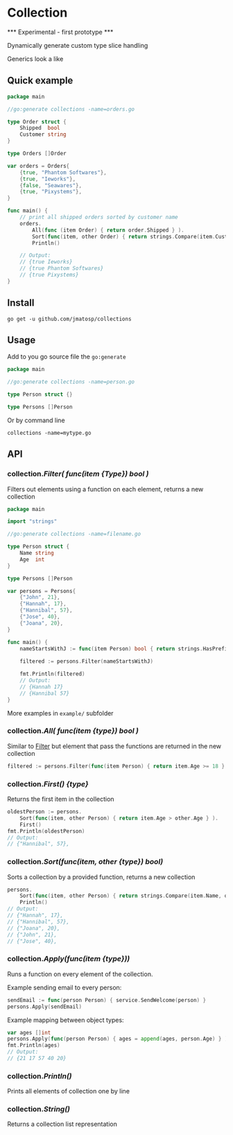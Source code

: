 # Collection

*** Experimental - first prototype ***

Dynamically generate custom type slice handling

Generics look a like

## Quick example

```go
package main

//go:generate collections -name=orders.go

type Order struct {
    Shipped  bool
    Customer string
}

type Orders []Order 

var orders = Orders{
	{true, "Phantom Softwares"},
	{true, "Ieworks"},
	{false, "Seawares"},
	{true, "Pixystems"},
}

func main() {
	// print all shipped orders sorted by customer name
	orders.
		All(func (item Order) { return order.Shipped } ).
		Sort(func(item, other Order) { return strings.Compare(item.Customer, other.Customer) } ). 
		Println()

    // Output:
    // {true Ieworks} 
    // {true Phantom Softwares} 
    // {true Pixystems} 
}

``` 

## Install

```
go get -u github.com/jmatosp/collections
``` 

## Usage

Add to you go source file the `go:generate`

```go
package main 

//go:generate collections -name=person.go

type Person struct {}

type Persons []Person

```

Or by command line

```
collections -name=mytype.go
```

## API

### collection._Filter( func(item {Type}) bool )_

Filters out elements using a function on each element, returns a new collection

```go
package main

import "strings"

//go:generate collections -name=filename.go

type Person struct {
	Name string
	Age  int
}

type Persons []Person

var persons = Persons{
	{"John", 21},
	{"Hannah", 17},
	{"Hannibal", 57},
	{"Jose", 40},
	{"Joana", 20},
}

func main() {
	nameStartsWithJ := func(item Person) bool { return strings.HasPrefix(item.Name, "J") }
	
	filtered := persons.Filter(nameStartsWithJ)

	fmt.Println(filtered)
	// Output:
	// {Hannah 17}
	// {Hannibal 57}
}

```

More examples in `example/` subfolder

###  collection._All( func(item {type}) bool )_

Similar to [Filter]() but element that pass the functions are returned in the new collection

```go
filtered := persons.Filter(func(item Person) { return item.Age >= 18 } )
```

###  collection._First() {type}_

Returns the first item in the collection

```go
oldestPerson := persons.
	Sort(func(item, other Person) { return item.Age > other.Age } ).
	First()
fmt.Println(oldestPerson)
// Output:
// {"Hannibal", 57},
```

###  collection._Sort(func(item, other {type}) bool)_

Sorts a collection by a provided function, returns a new collection

```go
persons.
	Sort(func(item, other Person) { return strings.Compare(item.Name, other.Name) } ).
	Println()
// Output:
// {"Hannah", 17},
// {"Hannibal", 57},
// {"Joana", 20},
// {"John", 21},
// {"Jose", 40},
```

###  collection._Apply(func(item {type}))_

Runs a function on every element of the collection.

Example sending email to every person:
```go
sendEmail := func(person Person) { service.SendWelcome(person) }
persons.Apply(sendEmail)
```

Example mapping between object types:
```go
var ages []int
persons.Apply(func(person Person) { ages = append(ages, person.Age) } )
fmt.Println(ages)
// Output:
// {21 17 57 40 20}
```

###  collection._Println()_

Prints all elements of collection one by line

###  collection._String()_

Returns a collection list representation

